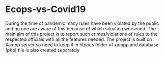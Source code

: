 # Ecops-vs-Covid19
During the time of pandemic many rules have been violated by the public and no one are aware of this because of which situation worsened. The main aim of this project is to report such crimes/violations of rules to the respected officials with all the features needed.
The project is built on Xampp server so need to keep it in htdocs folder of xampp and database (php) file is also created separately
